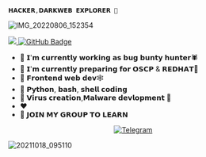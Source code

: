     𝗛𝗔𝗖𝗞𝗘𝗥,𝗗𝗔𝗥𝗞𝗪𝗘𝗕 𝗘𝗫𝗣𝗟𝗢𝗥𝗘𝗥 👾
![IMG_20220806_152354](https://user-images.githubusercontent.com/110689355/183243970-1a9039b7-34c3-4dc3-92b0-852f1c440349.png)

<a href="https://github.com/Meghna-DAS/github-profile-views-counter">
    
<img src="https://komarev.com/ghpvc/?username=SubhamRaoniar28">
</a>
<a href="https://github.com/Bhaviktutorials?tab=followers"><img src="https://img.shields.io/github/followers/Bhaviktutorials?label=Followers&style=social" alt="GitHub Badge"></a>

- 🔭 𝗜'𝗺 𝗰𝘂𝗿𝗿𝗲𝗻𝘁𝗹𝘆 𝘄𝗼𝗿𝗸𝗶𝗻𝗴 𝗮𝘀 𝗯𝘂𝗴 𝗯𝘂𝗻𝘁𝘆 𝗵𝘂𝗻𝘁𝗲𝗿🕷
- 🌱 𝗜'𝗺 𝗰𝘂𝗿𝗿𝗲𝗻𝘁𝗹𝘆 𝗽𝗿𝗲𝗽𝗮𝗿𝗶𝗻𝗴 𝗳𝗼𝗿 𝗢𝗦𝗖𝗣 & 𝗥𝗘𝗗𝗛𝗔𝗧👣
- 👯 𝗙𝗿𝗼𝗻𝘁𝗲𝗻𝗱 𝘄𝗲𝗯 𝗱𝗲𝘃🕸
- 🐍 𝗣𝘆𝘁𝗵𝗼𝗻, 𝗯𝗮𝘀𝗵, 𝘀𝗵𝗲𝗹𝗹 𝗰𝗼𝗱𝗶𝗻𝗴 
- 🤧 𝗩𝗶𝗿𝘂𝘀 𝗰𝗿𝗲𝗮𝘁𝗶𝗼𝗻,𝗠𝗮𝗹𝘄𝗮𝗿𝗲 𝗱𝗲𝘃𝗹𝗼𝗽𝗺𝗲𝗻𝘁 🦠
- ❤ 
- 🎯 𝗝𝗢𝗜𝗡 𝗠𝗬 𝗚𝗥𝗢𝗨𝗣 𝗧𝗢 𝗟𝗘𝗔𝗥𝗡


<p align="center">
<a href="https://t.me/oscp_osce_master"><img title="Telegram" src="https://img.shields.io/badge/Telegram-black?style=for-the-badge&logo=Telegram"></a>







![20211018_095110](https://user-images.githubusercontent.com/92670074/137668952-1b03610c-f8a6-4eaa-9ac7-da8f4b059652.gif)



